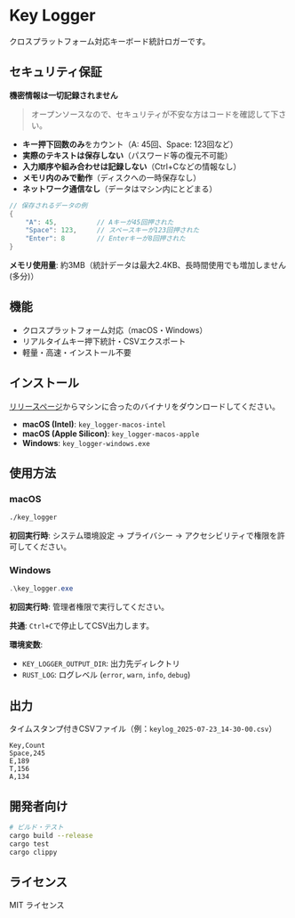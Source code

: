 # Key Logger

クロスプラットフォーム対応キーボード統計ロガーです。

## セキュリティ保証

**機密情報は一切記録されません**

> オープンソースなので、セキュリティが不安な方はコードを確認して下さい。

- **キー押下回数のみ**をカウント（A: 45回、Space: 123回など）
- **実際のテキストは保存しない**（パスワード等の復元不可能）
- **入力順序や組み合わせは記録しない**（Ctrl+Cなどの情報なし）
- **メモリ内のみで動作**（ディスクへの一時保存なし）
- **ネットワーク通信なし**（データはマシン内にとどまる）

```rust
// 保存されるデータの例
{
    "A": 45,          // Aキーが45回押された
    "Space": 123,     // スペースキーが123回押された
    "Enter": 8        // Enterキーが8回押された
}
```

**メモリ使用量**: 約3MB（統計データは最大2.4KB、長時間使用でも増加しません(多分)）

## 機能

- クロスプラットフォーム対応（macOS・Windows）
- リアルタイムキー押下統計・CSVエクスポート
- 軽量・高速・インストール不要

## インストール

[リリースページ](https://github.com/okawak/key_logger/releases)からマシンに合ったのバイナリをダウンロードしてください。

- **macOS (Intel)**: `key_logger-macos-intel`
- **macOS (Apple Silicon)**: `key_logger-macos-apple`
- **Windows**: `key_logger-windows.exe`

## 使用方法

### macOS

```bash
./key_logger
```
**初回実行時**: システム環境設定 → プライバシー → アクセシビリティで権限を許可してください。

### Windows

```powershell
.\key_logger.exe
```

**初回実行時**: 管理者権限で実行してください。

**共通**: `Ctrl+C`で停止してCSV出力します。

**環境変数**:
- `KEY_LOGGER_OUTPUT_DIR`: 出力先ディレクトリ
- `RUST_LOG`: ログレベル (`error`, `warn`, `info`, `debug`)

## 出力

タイムスタンプ付きCSVファイル（例：`keylog_2025-07-23_14-30-00.csv`）

```csv
Key,Count
Space,245
E,189
T,156
A,134
```

## 開発者向け

```bash
# ビルド・テスト
cargo build --release
cargo test
cargo clippy
```

## ライセンス

MIT ライセンス
